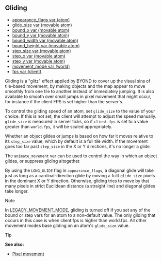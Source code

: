 ## Gliding

+   [appearance_flags var (atom)](/ref/atom/var/appearance_flags.md) 
+   [glide_size var (movable atom)](/ref/atom/movable/var/glide_size.md) 
+   [bound_x var (movable atom)](/ref/atom/movable/var/bound_x.md) 
+   [bound_y var (movable atom)](/ref/atom/movable/var/bound_y.md) 
+   [bound_width var (movable atom)](/ref/atom/movable/var/bound_width.md) 
+   [bound_height var (movable atom)](/ref/atom/movable/var/bound_height.md) 
+   [step_size var (movable atom)](/ref/atom/movable/var/step_size.md) 
+   [step_x var (movable atom)](/ref/atom/movable/var/step_x.md) 
+   [step_y var (movable atom)](/ref/atom/movable/var/step_y.md) 
+   [movement_mode var (world)](/ref/world/var/movement_mode.md) 
+   [fps var (client)](/ref/client/var/fps.md) 

Gliding is a "glitz" effect applied by BYOND to cover up the
visual sins of tile-based movement, by making objects and the map appear
to move smoothly from one tile to another instead of immediately
jumping. It is also available to smooth over small jumps in pixel
movement that might occur, for instance if the client FPS is set higher
than the server\'s. 

To control the gliding speed of an atom,
set `glide_size` to the value of your choice. If this is not set, the
client will attempt to adjust the speed manually. `glide_size` is
measured in server ticks, so if `client.fps` is set to a value greater
than `world.fps`, it will be scaled appropriately. 

Whether an object glides or jumps is based on how far it moves relative to its
`step_size` value, which by default is a full tile width. If the
movement goes too far past `step_size` in the X or Y directions, it\'s
no longer a glide. 

The `animate_movement` var can be used to
control the way in which an object glides, or suppress gliding
altogether. 

By using the `LONG_GLIDE` flag in
`appearance_flags`, a diagonal glide will take just as long as a
cardinal-direction glide by moving a fullt `glide_size` pixels in the
dominant X or Y direction. Otherwise, gliding tries to move by that many
pixels in strict Euclidean distance (a straight line) and diagonal
glides take longer. 

> [!NOTE]
> In [LEGACY_MOVEMENT_MODE](/ref/world/var/movement_mode.md), gliding is
turned off if you set any of the bound or step vars for an atom to a
non-default value. The only gliding that occurs in this case is when
client.fps is higher than world.fps. All other movement modes base
gliding on an atom\'s `glide_size` value.

> [!TIP] 
> **See also:**
> +   [Pixel movement](/ref/notes/pixel-movement.md) 